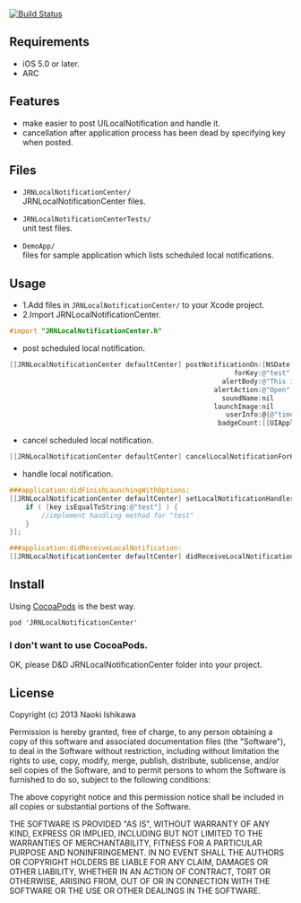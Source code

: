 [![Build Status](https://travis-ci.org/jarinosuke/JRNLocalNotificationCenter.png?branch=master)](https://travis-ci.org/jarinosuke/JRNLocalNotificationCenter)

## Requirements

- iOS 5.0 or later.
- ARC

## Features

- make easier to post UILocalNotification and handle it.
- cancellation after application process has been dead by specifying key when posted.

## Files

- `JRNLocalNotificationCenter/`  
JRNLocalNotificationCenter files.

- `JRNLocalNotificationCenterTests/`  
unit test files.

- `DemoApp/`  
files for sample application which lists scheduled local notifications.

## Usage

- 1.Add files in `JRNLocalNotificationCenter/` to your Xcode project.
- 2.Import JRNLocalNotificationCenter.

```objectivec
#import "JRNLocalNotificationCenter.h"
```

- post scheduled local notification.

```objectivec
[[JRNLocalNotificationCenter defaultCenter] postNotificationOn:[NSDate dateWithTimeIntervalSinceNow:30.0]
                                                        forKey:@"test"
                                                     alertBody:@"This is JRNLocalNotificationCenter sample"
                                                   alertAction:@"Open"
                                                     soundName:nil
                                                   launchImage:nil
                                                      userInfo:@{@"time": @"12"}
                                                    badgeCount:[[UIApplication sharedApplication] applicationIconBadgeNumber] + 1];
```

- cancel scheduled local notification. 

```objectivec
[[JRNLocalNotificationCenter defaultCenter] cancelLocalNotificationForKey:@"test"];
```

- handle local notification.

```objectivec
###application:didFinishLaunchingWithOptions:
[[JRNLocalNotificationCenter defaultCenter] setLocalNotificationHandler:^(NSString *key, NSDictionary *userInfo) {
    if ( [key isEqualToString:@"test"] ) {
        //implement handling method for "test"
    }
}];

###application:didReceiveLocalNotification:
[[JRNLocalNotificationCenter defaultCenter] didReceiveLocalNotificationUserInfo:notification.userInfo];
```

## Install
Using [CocoaPods](http://cocoapods.org) is the best way.

```
pod 'JRNLocalNotificationCenter'
```

### I don't want to use CocoaPods.
OK, please D&D JRNLocalNotificationCenter folder into your project.

## License

Copyright (c) 2013 Naoki Ishikawa

Permission is hereby granted, free of charge, to any person obtaining a copy of this software and associated documentation files (the "Software"), to deal in the Software without restriction, including without limitation the rights to use, copy, modify, merge, publish, distribute, sublicense, and/or sell copies of the Software, and to permit persons to whom the Software is furnished to do so, subject to the following conditions:

The above copyright notice and this permission notice shall be included in all copies or substantial portions of the Software.

THE SOFTWARE IS PROVIDED "AS IS", WITHOUT WARRANTY OF ANY KIND, EXPRESS OR IMPLIED, INCLUDING BUT NOT LIMITED TO THE WARRANTIES OF MERCHANTABILITY, FITNESS FOR A PARTICULAR PURPOSE AND NONINFRINGEMENT. IN NO EVENT SHALL THE AUTHORS OR COPYRIGHT HOLDERS BE LIABLE FOR ANY CLAIM, DAMAGES OR OTHER LIABILITY, WHETHER IN AN ACTION OF CONTRACT, TORT OR OTHERWISE, ARISING FROM, OUT OF OR IN CONNECTION WITH THE SOFTWARE OR THE USE OR OTHER DEALINGS IN THE SOFTWARE.
